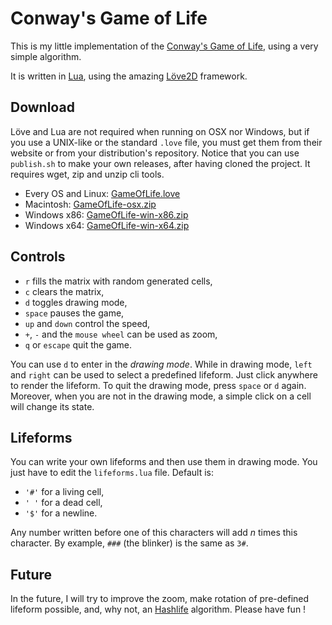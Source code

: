Conway's Game of Life
=====================

This is my little implementation of the [Conway's Game of Life](http://en.wikipedia.org/wiki/Conway%27s_Game_of_Life), using a very simple algorithm.

It is written in [Lua](http://www.lua.org), using the amazing [Löve2D](https://love2d.org) framework.


## Download

Löve and Lua are not required when running on OSX nor Windows, but if you use a UNIX-like or the standard `.love` file, you must get them from their website or from your distribution's repository.
Notice that you can use `publish.sh` to make your own releases, after having cloned the project. It requires wget, zip and unzip cli tools.

* Every OS and Linux: [GameOfLife.love](https://dl.dropboxusercontent.com/u/30919824/GameOfLife/GameOfLife.love)
* Macintosh:          [GameOfLife-osx.zip](https://dl.dropboxusercontent.com/u/30919824/GameOfLife/GameOfLife-osx.zip)
* Windows x86:        [GameOfLife-win-x86.zip](https://dl.dropboxusercontent.com/u/30919824/GameOfLife/GameOfLife-win-x86.zip)
* Windows x64:        [GameOfLife-win-x64.zip](https://dl.dropboxusercontent.com/u/30919824/GameOfLife/GameOfLife-win-x64.zip)


## Controls

* `r` fills the matrix with random generated cells,
* `c` clears the matrix,
* `d` toggles drawing mode,
* `space` pauses the game,
* `up` and `down` control the speed,
* `+`, `-` and the `mouse wheel` can be used as zoom,
* `q` or `escape` quit the game.

You can use `d` to enter in the _drawing mode_. While in drawing mode, `left` and `right` can be used to select a predefined lifeform.
Just click anywhere to render the lifeform. To quit the drawing mode, press `space` or `d` again.
Moreover, when you are not in the drawing mode, a simple click on a cell will change its state.


## Lifeforms

You can write your own lifeforms and then use them in drawing mode. You just have to edit the `lifeforms.lua` file. Default is:
* `'#'` for a living cell,
* `' '` for a dead cell,
* `'$'` for a newline.

Any number written before one of this characters will add _n_ times this character.
By example, `###` (the blinker) is the same as `3#`.

## Future

In the future, I will try to improve the zoom, make rotation of pre-defined lifeform possible, and, why not, an [Hashlife](http://en.wikipedia.org/wiki/Hashlife) algorithm.
Please have fun !

